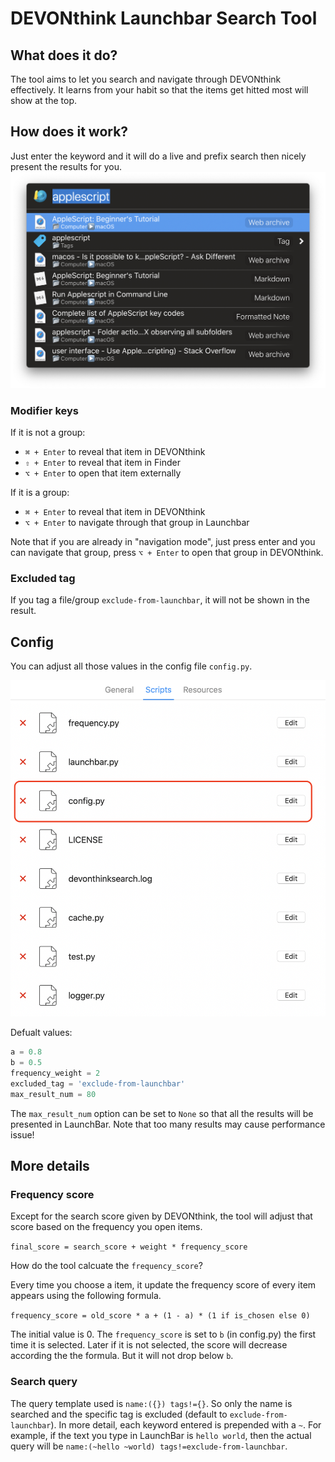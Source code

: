 # DEVONthink Launchbar Search Tool
## What does it do?
The tool aims to let you search and navigate through DEVONthink effectively. It learns from your habit so that the items get hitted most will show at the top.

## How does it work?
Just enter the keyword and it will do a live and prefix search then nicely present the results for you.
![Search Result](screenshots/search-result.png)

### Modifier keys
If it is not a group:
- `⌘ + Enter` to reveal that item in DEVONthink
- `⇧ + Enter` to reveal that item in Finder
- `⌥ + Enter` to open that item externally

If it is a group:
- `⌘ + Enter` to reveal that item in DEVONthink
- `⌥ + Enter` to navigate through that group in Launchbar

Note that if you are already in "navigation mode", just press enter and you can navigate that group, press `⌥ + Enter` to open that group in DEVONthink.

### Excluded tag
If you tag a file/group `exclude-from-launchbar`, it will not be shown in the result.


## Config
You can adjust all those values in the config file `config.py`.

![Config](screenshots/config.png)

Defualt values:

```python
a = 0.8
b = 0.5
frequency_weight = 2
excluded_tag = 'exclude-from-launchbar'
max_result_num = 80
```

The `max_result_num` option can be set to `None` so that all the results will be presented in LaunchBar. Note that too many results may cause performance issue!

## More details
### Frequency score
Except for the search score given by DEVONthink, the tool will adjust that score based on the frequency you open items.

`final_score = search_score + weight * frequency_score`


How do the tool calcuate the `frequency_score`?

Every time you choose a item, it update the frequency score of every item appears using the following formula.

`frequency_score = old_score * a + (1 - a) * (1 if is_chosen else 0)`

The initial value is 0. The `frequency_score` is set to `b` (in config.py) the first time it is selected. Later if it is not selected, the score will decrease according the the formula. But it will not drop below `b`.

### Search query
The query template used is `name:({}) tags!={}`. So only the name is searched and the specific tag is excluded (default to `exclude-from-launchbar`). In more detail, each keyword entered is prepended with a `~`. For example, if the text you type in LaunchBar is `hello world`, then the actual query will be `name:(~hello ~world) tags!=exclude-from-launchbar`.
